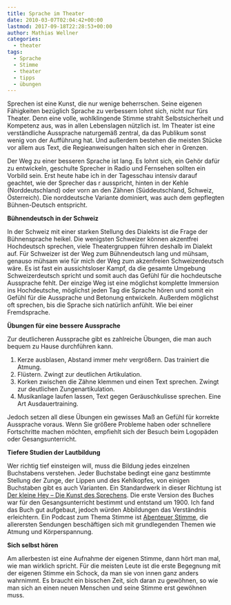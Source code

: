 ```yaml
---
title: Sprache im Theater
date: 2010-03-07T02:04:42+00:00
lastmod: 2017-09-18T22:28:53+00:00
author: Mathias Wellner
categories:
  - theater
tags:
  - Sprache
  - Stimme
  - theater
  - tipps
  - übungen
---
```

Sprechen ist eine Kunst, die nur wenige beherrschen. Seine eigenen Fähigkeiten bezüglich Sprache zu verbessern lohnt sich, nicht nur fürs Theater. Denn eine volle, wohlklingende Stimme strahlt Selbstsicherheit und Kompetenz aus, was in allen Lebenslagen nützlich ist. Im Theater ist eine verständliche Aussprache naturgemäß zentral, da das Publikum sonst wenig von der Aufführung hat. Und außerdem bestehen die meisten Stücke vor allem aus Text, die Regieanweisungen halten sich eher in Grenzen. 

Der Weg zu einer besseren Sprache ist lang. Es lohnt sich, ein Gehör dafür zu entwickeln, geschulte Sprecher in Radio und Fernsehen sollten ein Vorbild sein. Erst heute habe ich in der Tagesschau intensiv darauf geachtet, wie der Sprecher das r ausspricht, hinten in der Kehle (Norddeutschland) oder vorn an den Zähnen (Süddeutschland, Schweiz, Österreich). Die norddeutsche Variante dominiert, was auch dem gepflegten Bühnen-Deutsch entspricht. 

**Bühnendeutsch in der Schweiz**

In der Schweiz mit einer starken Stellung des Dialekts ist die Frage der Bühnensprache heikel. Die wenigsten Schweizer können akzentfrei Hochdeutsch sprechen, viele Theatergruppen führen deshalb im Dialekt auf. Für Schweizer ist der Weg zum Bühnendeutsch lang und mühsam, genauso mühsam wie für mich der Weg zum akzenfreien Schweizerdeutsch wäre. Es ist fast ein aussichtsloser Kampf, da die gesamte Umgebung Schweizerdeutsch spricht und somit auch das Gefühl für die hochdeutsche Aussprache fehlt. Der einzige Weg ist eine möglichst komplette Immersion ins Hochdeutsche, möglichst jeden Tag die Sprache hören und somit ein Gefühl für die Aussprache und Betonung entwickeln. Außerdem möglichst oft sprechen, bis die Sprache sich natürlich anfühlt. Wie bei einer Fremdsprache. 

**Übungen für eine bessere Aussprache**

Zur deutlicheren Aussprache gibt es zahlreiche Übungen, die man auch bequem zu Hause durchführen kann. 

  1. Kerze ausblasen, Abstand immer mehr vergrößern. Das trainiert die Atmung.
  2. Flüstern. Zwingt zur deutlichen Artikulation.
  3. Korken zwischen die Zähne klemmen und einen Text sprechen. Zwingt zur deutlichen Zungenartikulation.
  4. Musikanlage laufen lassen, Text gegen Geräuschkulisse sprechen. Eine Art Ausdauertraining.

Jedoch setzen all diese Übungen ein gewisses Maß an Gefühl für korrekte Aussprache voraus. Wenn Sie größere Probleme haben oder schnellere Fortschritte machen möchten, empfiehlt sich der Besuch beim Logopäden oder Gesangsunterricht. 

**Tiefere Studien der Lautbildung**

Wer richtig tief einsteigen will, muss die Bildung jedes einzelnen Buchstabens verstehen. Jeder Buchstabe bedingt eine ganz bestimmte Stellung der Zunge, der Lippen und des Kehlkopfes, von einigen Buchstaben gibt es auch Varianten. Ein Standardwerk in dieser Richtung ist [Der kleine Hey &ndash; Die Kunst des Sprechens](http://www.der-kleine-hey.de/). Die erste Version des Buches war für den Gesangsunterricht bestimmt und entstand um 1900. Ich fand das Buch gut aufgebaut, jedoch würden Abbildungen das Verständnis erleichtern. Ein Podcast zum Thema Stimme ist [Abenteuer Stimme](http://abenteuer-stimme.podspot.de/rss), die allerersten Sendungen beschäftigen sich mit grundlegenden Themen wie Atmung und Körperspannung. 

**Sich selbst hören**

Am allerbesten ist eine Aufnahme der eigenen Stimme, dann hört man mal, wie man wirklich spricht. Für die meisten Leute ist die erste Begegnung mit der eigenen Stimme ein Schock, da man sie von innen ganz anders wahrnimmt. Es braucht ein bisschen Zeit, sich daran zu gewöhnen, so wie man sich an einen neuen Menschen und seine Stimme erst gewöhnen muss.